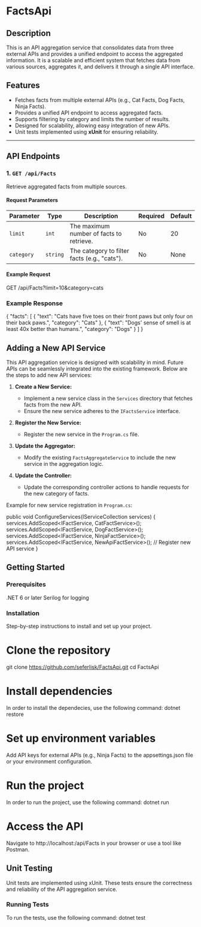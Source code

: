 # FactsApi

## Description
This is an API aggregation service that consolidates data from three external APIs and provides a unified endpoint to access the 
aggregated information. It is a scalable and efficient system that fetches data from various sources, aggregates it, and delivers it
through a single API interface.

## Features
- Fetches facts from multiple external APIs (e.g., Cat Facts, Dog Facts, Ninja Facts).
- Provides a unified API endpoint to access aggregated facts.
- Supports filtering by category and limits the number of results.
- Designed for scalability, allowing easy integration of new APIs.
- Unit tests implemented using **xUnit** for ensuring reliability.

---

## API Endpoints

### 1. `GET /api/Facts`
Retrieve aggregated facts from multiple sources.

#### Request Parameters
| Parameter | Type     | Description                                     | Required | Default |
|-----------|----------|-------------------------------------------------|----------|---------|
| `limit`   | `int`    | The maximum number of facts to retrieve.        | No       | 20      |
| `category`| `string` | The category to filter facts (e.g., "cats").    | No       | None    |

#### Example Request
GET /api/Facts?limit=10&category=cats

### Example Response
{
  "facts": [
    {
      "text": "Cats have five toes on their front paws but only four on their back paws.",
      "category": "Cats"
    },
    {
      "text": "Dogs' sense of smell is at least 40x better than humans.",
      "category": "Dogs"
    }
  ]
}

## Adding a New API Service
This API aggregation service is designed with scalability in mind. Future APIs can be seamlessly integrated into the existing framework.
Below are the steps to add new API services:

1. **Create a New Service:**
   - Implement a new service class in the `Services` directory that fetches facts from the new API.
   - Ensure the new service adheres to the `IFactsService` interface.

2. **Register the New Service:**
   - Register the new service in the `Program.cs` file.

3. **Update the Aggregator:**
   - Modify the existing `FactsAggregateService` to include the new service in the aggregation logic.

4. **Update the Controller:**
   - Update the corresponding controller actions to handle requests for the new category of facts.

Example for new service registration in `Program.cs`:

public void ConfigureServices(IServiceCollection services)
{
    services.AddScoped<IFactService, CatFactService>();
    services.AddScoped<IFactService, DogFactService>();
    services.AddScoped<IFactService, NinjaFactService>();
    services.AddScoped<IFactService, NewApiFactService>(); // Register new API service
}


## Getting Started

### Prerequisites
.NET 6 or later
Serilog for logging

### Installation
Step-by-step instructions to install and set up your project.

# Clone the repository
git clone https://github.com/seferlisk/FactsApi.git
cd FactsApi

# Install dependencies
In order to install the dependecies, use the following command: dotnet restore

# Set up environment variables
Add API keys for external APIs (e.g., Ninja Facts) to the appsettings.json file or your environment configuration.

# Run the project
In order to run the project, use the following command: dotnet run

# Access the API
Navigate to http://localhost:<port>/api/Facts in your browser or use a tool like Postman.

## Unit Testing
Unit tests are implemented using xUnit. These tests ensure the correctness and reliability of the API aggregation service.

### Running Tests
To run the tests, use the following command: dotnet test

